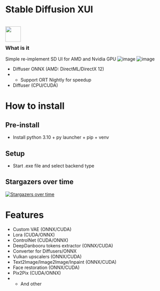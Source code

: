 # Stable Diffusion XUI
</br> <a href="https://discord.gg/HMG82cYNrA"><img src="https://cdn.rawgit.com/NNTin/discord-logo/f4333344/src/assets/animateddiscord.svg" align="left" height="48" width="48" ></a></br></br>
### What is it
Simple re-implement SD UI for AMD and Nvidia GPU
![image](https://user-images.githubusercontent.com/13867290/222996644-77cfab99-6a1a-45e1-823e-9a1365e515db.png)
![image](https://user-images.githubusercontent.com/13867290/216797870-3f05fd70-41b0-41e5-b9ea-e7f41f294b65.png)

* Diffuser ONNX (AMD: DirectML/DirectX 12)
* * Support ORT Nightly for speedup
* Diffuser (CPU/CUDA)

# How to install
## Pre-install
* Install python 3.10 + py launcher + pip + venv

## Setup
* Start .exe file and select backend type

## Stargazers over time
[![Stargazers over time](https://starchart.cc/ForserX/StableDiffusionUI.svg)](https://starchart.cc/ForserX/StableDiffusionUI)

# Features
* Custom VAE (ONNX/CUDA)
* Lora (CUDA/ONNX) 
* ControlNet (CUDA/ONNX)
* DeepDanbooru tokens extractor (ONNX/CUDA)
* Converter for Diffusers/ONNX 
* Vulkan upscalers (ONNX/CUDA)
* Text2Image/Image2Image/Inpaint (ONNX/CUDA)
* Face restoration (ONNX/CUDA)
* Pix2Pix (CUDA/ONNX)
* * And other 
